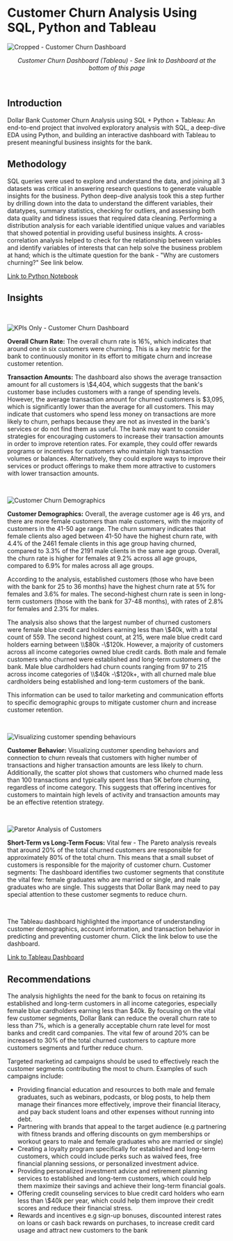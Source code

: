 # Customer Churn Analysis Using SQL, Python and Tableau

![Cropped - Customer Churn Dashboard](https://user-images.githubusercontent.com/24312721/224085369-e520eb0f-3e8e-4168-9993-53af01f0ea90.png)

<p align="center">
<em> Customer Churn Dashboard (Tableau) - See link to Dashboard at the bottom of this page </em> 
  </p>
  
  <br>
 
## Introduction 
Dollar Bank Customer Churn Analysis using SQL + Python + Tableau:  An end-to-end project that involved exploratory analysis with SQL, a deep-dive EDA using Python, and building an interactive dashboard with Tableau to present meaningful business insights for the bank. 

## Methodology
SQL queries were used to explore and understand the data, and joining all 3 datasets was critical in answering research questions to generate valuable insights for the business. Python deep-dive analysis took this a step further by drilling down into the data to understand the different variables, their datatypes, summary statistics, checking for outliers, and assessing both data quality and tidiness issues that required data cleaning. Performing a distribution analysis for each variable identified unique values and variables that showed potential in providing useful business insights. A cross-correlation analysis helped to check for the relationship between variables and identify variables of interests that can help solve the business problem at hand; which is the ultimate question for the bank - "Why are customers churning?" See link below.

[Link to Python Notebook](https://nbviewer.jupyter.org/github/nsikan-udoma/customer_churn_analysis-SQL-Python-Tableau/blob/9d68b487db9615ff4de1a309ce36210cf6829128/Supporting%20Files/notebook.ipynb)

## Insights

<br>

![KPIs Only - Customer Churn Dashboard](https://user-images.githubusercontent.com/24312721/230170655-11755678-2998-4c2e-9a9c-72555ed84a82.png)

**Overall Churn Rate:** The overall churn rate is 16\%, which indicates that around one in six customers were churning. This is a key metric for the bank to continuously monitor in its effort to mitigate churn and increase customer retention.

**Transaction Amounts:** The dashboard also shows the average transaction amount for all customers is \\$4,404, which suggests that the bank's customer base includes customers with a range of spending levels. However, the average transaction amount for churned customers is \$3,095, which is significantly lower than the average for all customers. This may indicate that customers who spend less money on transactions are more likely to churn, perhaps because they are not as invested in the bank's services or do not find them as useful. The bank may want to consider strategies for encouraging customers to increase their transaction amounts in order to improve retention rates. For example, they could offer rewards programs or incentives for customers who maintain high transaction volumes or balances. Alternatively, they could explore ways to improve their services or product offerings to make them more attractive to customers with lower transaction amounts.

<br>


![Customer Churn Demographics](https://user-images.githubusercontent.com/24312721/230170768-b0b97eb6-208a-4f3b-ad44-c6b97fc0a4f7.png)

**Customer Demographics:** Overall, the average customer age is 46 yrs, and there are more female customers than male customers, with the majority of customers in the 41-50 age range. The churn summary indicates that female clients also aged between 41-50 have the highest churn rate, with 4.4\% of the 2461 female clients in this age group having churned, compared to 3.3\% of the 2191 male clients in the same age group. Overall, the churn rate is higher for females at 9.2\% across all age groups, compared to 6.9\% for males across all age groups. 

According to the analysis, established customers (those who have been with the bank for 25 to 36 months) have the highest churn rate at 5\% for females and 3.6\% for males. The second-highest churn rate is seen in long-term customers (those with the bank for 37-48 months), with rates of 2.8\% for females and 2.3\% for males. 

The analysis also shows that the largest number of churned customers were female blue credit card holders earning less than \\$40k, with a total count of 559. The second highest count, at 215, were male blue credit card holders earning between \\$80k -\\$120k. However, a majority of customers across all income categories owned blue credit cards. Both male and female customers who churned were established and long-term customers of the bank. Male blue cardholders had churn counts ranging from 97 to 215 across income categories of \\$40k -\\$120k+, with all churned male blue cardholders being established and long-term customers of the bank.

This information can be used to tailor marketing and communication efforts to specific demographic groups to mitigate customer churn and increase customer retention.

<br>

![Visualizing customer spending behaviours](https://user-images.githubusercontent.com/24312721/230170857-a811bbf2-0776-4e12-b8df-ebf46363f200.png)


**Customer Behavior:** Visualizing customer spending behaviors and connection to churn reveals that customers with higher number of transactions and higher transaction amounts are less likely to churn. Additionally, the scatter plot shows that customers who churned made less than 100 transactions and typically spent less than 5K before churning, regardless of income category. This suggests that offering incentives for customers to maintain high levels of activity and transaction amounts may be an effective retention strategy.

<br>

![Paretor Analysis of Customers](https://user-images.githubusercontent.com/24312721/230170946-475b706b-8f35-4b7e-8598-fce1ca3032f6.png)


**Short-Term vs Long-Term Focus:**
Vital few - The Pareto analysis reveals that around 20\% of the total churned customers are responsible for approximately 80\% of the total churn. This means that a small subset of customers is responsible for the majority of customer churn.
Customer segments: The dashboard identifies two customer segments that constitute the vital few: female graduates who are married or single, and male graduates who are single. This suggests that Dollar Bank may need to pay special attention to these customer segments to reduce churn.

<br>

The Tableau dashboard highlighted the importance of understanding customer demographics, account information, and transaction behavior in predicting and preventing customer churn. Click the link below to use the dashboard.

[Link to Tableau Dashboard](https://public.tableau.com/app/profile/nsikan.udoma/viz/DollarBankCustomerChurnDashboard/CustomerChurnDashboard)


## Recommendations
The analysis highlights the need for the bank to focus on retaining its established and long-term customers in all income categories, especially female blue cardholders earning less than \$40k.
By focusing on the vital few customer segments, Dollar Bank can reduce the overall churn rate to less than 7\%, which is a generally acceptable churn rate level for most banks and credit card companies. The vital few of around 20\% can be increased to 30\% of the total churned customers to capture more customers segments and further reduce churn.

Targeted marketing ad campaigns should be used to effectively reach the customer segments contributing the most to churn. Examples of such campaigns include: 
 
- Providing financial education and resources to both male and female graduates, such as webinars, podcasts, or blog posts, to help them manage their finances more effectively, improve their financial literacy, and pay back student loans and other expenses without running into debt.
- Partnering with brands that appeal to the target audience (e.g partnering with fitness brands and offering discounts on gym memberships or workout gears to male and female graduates who are married or single)
- Creating a loyalty program specifically for established and long-term customers, which could include perks such as waived fees, free financial planning sessions, or personalized investment advice.
- Providing personalized investment advice and retirement planning services to established and long-term customers, which could help them maximize their savings and achieve their long-term financial goals.
- Offering credit counseling services to blue credit card holders who earn less than \\$40k per year, which could help them improve their credit scores and reduce their financial stress.
- Rewards and incentives e.g sign-up bonuses, discounted interest rates on loans or cash back rewards on purchases, to increase credit card usage and attract new customers to the bank

